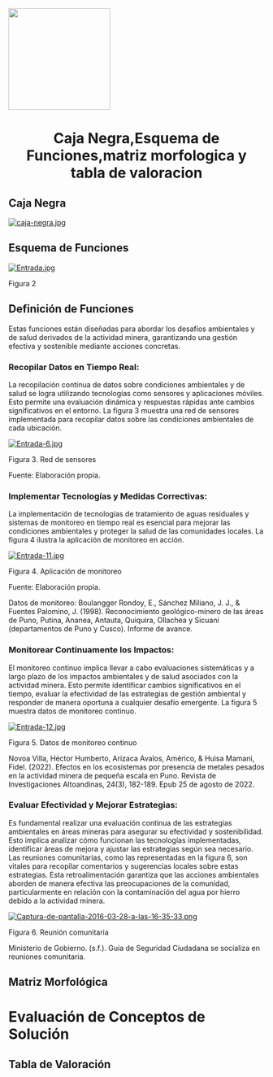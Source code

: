 <p align="left">
  <img src="https://semanadelcannabis.cayetano.edu.pe/assets/img/logo-upch.png" width="200">
  <h1 align="center">Caja Negra,Esquema de Funciones,matriz morfologica y tabla de valoracion </h1>
</p>

## Caja Negra

[![caja-negra.jpg](https://i.postimg.cc/HxzS7cNb/caja-negra.jpg)](https://postimg.cc/0M6GTQPN)

## Esquema de Funciones

[![Entrada.jpg](https://i.postimg.cc/CK9hj76q/Entrada.jpg)](https://postimg.cc/4KbRG6Gf)

Figura 2

## Definición de Funciones

Estas funciones están diseñadas para abordar los desafíos ambientales y de salud derivados de la actividad minera, garantizando una gestión efectiva y sostenible mediante acciones concretas.

### Recopilar Datos en Tiempo Real:

La recopilación continua de datos sobre condiciones ambientales y de salud se logra utilizando tecnologías como sensores y aplicaciones móviles. Esto permite una evaluación dinámica y respuestas rápidas ante cambios significativos en el entorno. La figura 3 muestra una red de sensores implementada para recopilar datos sobre las condiciones ambientales de cada ubicación.

[![Entrada-6.jpg](https://i.postimg.cc/sxjL6nKX/Entrada-6.jpg)](https://postimg.cc/5YrpjShd)

Figura 3. Red de sensores

Fuente: Elaboración propia.

### Implementar Tecnologías y Medidas Correctivas:

La implementación de tecnologías de tratamiento de aguas residuales y sistemas de monitoreo en tiempo real es esencial para mejorar las condiciones ambientales y proteger la salud de las comunidades locales. La figura 4 ilustra la aplicación de monitoreo en acción.

[![Entrada-11.jpg](https://i.postimg.cc/cLq6X68j/Entrada-11.jpg)](https://postimg.cc/CzNFKh7H)

Figura 4. Aplicación de monitoreo

Fuente: Elaboración propia.

Datos de monitoreo: Boulangger Rondoy, E., Sánchez Miliano, J. J., & Fuentes Palomino, J. (1998). Reconocimiento geológico-minero de las áreas de Puno, Putina, Ananea, Antauta, Quiquira, Ollachea y Sicuani (departamentos de Puno y Cusco). Informe de avance.

### Monitorear Continuamente los Impactos:

El monitoreo continuo implica llevar a cabo evaluaciones sistemáticas y a largo plazo de los impactos ambientales y de salud asociados con la actividad minera. Esto permite identificar cambios significativos en el tiempo, evaluar la efectividad de las estrategias de gestión ambiental y responder de manera oportuna a cualquier desafío emergente. La figura 5 muestra datos de monitoreo continuo.

[![Entrada-12.jpg](https://i.postimg.cc/gkmycYDf/Entrada-12.jpg)](https://postimg.cc/9zgwJHsp)

Figura 5. Datos de monitoreo continuo

Novoa Villa, Héctor Humberto, Arizaca Avalos, Américo, & Huisa Mamani, Fidel. (2022). Efectos en los ecosistemas por presencia de metales pesados en la actividad minera de pequeña escala en Puno. Revista de Investigaciones Altoandinas, 24(3), 182-189. Epub 25 de agosto de 2022.

### Evaluar Efectividad y Mejorar Estrategias:

Es fundamental realizar una evaluación continua de las estrategias ambientales en áreas mineras para asegurar su efectividad y sostenibilidad. Esto implica analizar cómo funcionan las tecnologías implementadas, identificar áreas de mejora y ajustar las estrategias según sea necesario. Las reuniones comunitarias, como las representadas en la figura 6, son vitales para recopilar comentarios y sugerencias locales sobre estas estrategias. Esta retroalimentación garantiza que las acciones ambientales aborden de manera efectiva las preocupaciones de la comunidad, particularmente en relación con la contaminación del agua por hierro debido a la actividad minera.

[![Captura-de-pantalla-2016-03-28-a-las-16-35-33.png](https://i.postimg.cc/DfLdKx9p/Captura-de-pantalla-2016-03-28-a-las-16-35-33.png)](https://postimg.cc/HjW7w9sb)

Figura 6. Reunión comunitaria

Ministerio de Gobierno. (s.f.). Guía de Seguridad Ciudadana se socializa en reuniones comunitaria.

## Matriz Morfológica
# Evaluación de Conceptos de Solución

## Tabla de Valoración
